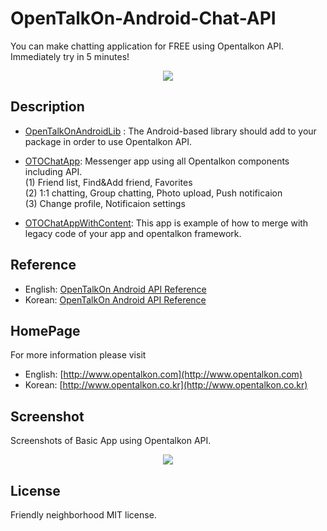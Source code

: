OpenTalkOn-Android-Chat-API
===============================

You can make chatting application for FREE using Opentalkon API.<br>
Immediately try in 5 minutes!

<p align="center">
  <img src="http://www.opentalkon.com/assets/images/main_simple_image.png"/>
</p>

Description
-----------

 - [OpenTalkOnAndroidLib](https://github.com/OpenTalkOn/OpenTalkOn-Android-Chatting-API/tree/master/OpenTalkOnAndroidLib) : The Android-based library should add to your package in order to use Opentalkon API.

 - [OTOChatApp](https://github.com/OpenTalkOn/OpenTalkOn-Android-Chatting-API/tree/master/OTOChatApp): Messenger app using all Opentalkon components including API.
<br> (1) Friend list, Find&Add friend, Favorites
<br> (2)  1:1 chatting, Group chatting, Photo upload, Push notificaion
<br> (3)  Change profile, Notificaion settings

 - [OTOChatAppWithContent](https://github.com/OpenTalkOn/OpenTalkOn-Android-Chatting-API/tree/master/OTOChatAppWithContent): This app is example of how to merge with legacy code of your app and opentalkon framework.

Reference
---------
 - English: [OpenTalkOn Android API Reference](http://www.opentalkon.com/assets/reference/annotated.html)
 - Korean: [OpenTalkOn Android API Reference](http://www.opentalkon.co.kr/assets/reference/annotated.html)

HomePage
--------

For more information please visit
 - English: [http://www.opentalkon.com](http://www.opentalkon.com)
 - Korean: [http://www.opentalkon.co.kr](http://www.opentalkon.co.kr)

Screenshot
----------

Screenshots of Basic App using Opentalkon API.
<p align="center">
  <img src="http://www.opentalkon.com/assets/images/main_screenshotss.png"/>
</p>

License
-------

Friendly neighborhood MIT license.
